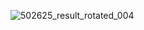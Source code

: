 ![502625_result_rotated_004](https://github.com/hyun-sa/ENOP/assets/57509978/1f40dc64-d9e3-4d45-bb99-d8e5861bd680)

